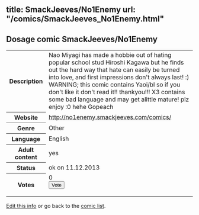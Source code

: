 title: SmackJeeves/No1Enemy
url: "/comics/SmackJeeves_No1Enemy.html"
---
Dosage comic SmackJeeves/No1Enemy
-----------------------------------------

<p id="msg"></p>
<script type="text/javascript">
if (window.location.search === '?edit_info_mail=sent_ok') {
  var elem = document.getElementById("msg");
  elem.innerHTML = 'Edited information sucessfully sent for review, which is usually done daily. Thanks!';
  elem.className = 'ok';
}
</script>
<table class="comicinfo">
<tr>
<th>Description</th><td>Nao Miyagi has made a hobbie out of hating popular school stud Hiroshi Kagawa but he finds out the hard way that hate can easily be turned into love, and first impressions don't always last! :) WARNING; this comic contains Yaoi/bl so if you don't like it don't read it!! thankyou!!! X3 contains some bad language and may get alittle mature! plz enjoy :0 hehe Gopeach</td>
</tr>
<tr>
<th>Website</th><td><a href="http://no1enemy.smackjeeves.com/comics/">http://no1enemy.smackjeeves.com/comics/</a></td>
</tr>
<tr>
<th>Genre</th><td>Other</td>
</tr>
<tr>
<th>Language</th><td>English</td>
</tr>
<tr>
<th>Adult content</th><td>yes</td>
</tr>
<tr>
<th>Status</th><td>ok on 11.12.2013</td>
</tr>
<tr>
<th>Votes</th><td>0
<form action="http://gaecounter.appspot.com/count/" method="POST">
<input name="name" type="hidden" value="SmackJeeves_No1Enemy"/>
<input name="uid" type="hidden" id="voteuid" value=""/>
<input type="submit" value="Vote"/>
</form>
</td>
</tr>
</table>
<script type="text/javascript">
var ua = navigator.userAgent;
document.getElementById("voteuid").value = ua.replace(/[^a-zA-Z0-9\._:]/g , "_");;
</script>

[Edit this info](SmackJeeves_No1Enemy_edit.html) or go back to the [comic list](../comic-index.html).
